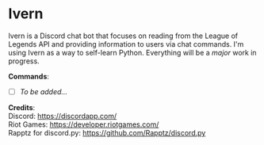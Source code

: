 # Ivern  
Ivern is a Discord chat bot that focuses on reading from the League of Legends API and providing information to users via chat commands. I'm using Ivern as a way to self-learn Python. Everything will be a *major* work in progress.

**Commands**:  
- [ ] *To be added...* 

**Credits**:  
Discord: https://discordapp.com/  
Riot Games: https://developer.riotgames.com/  
Rapptz for discord.py: https://github.com/Rapptz/discord.py
